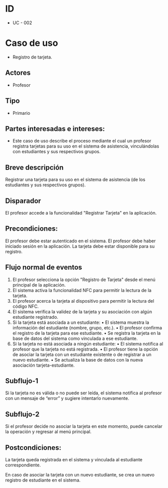 # ID
- UC - 002

# Caso de uso
- Registro de tarjeta.

## Actores
- Profesor

## Tipo
- Primario

## Partes interesadas e intereses:
- Este caso de uso describe el proceso mediante el cual un profesor registra tarjetas para su uso en el sistema de asistencia, vinculándolas con estudiantes y sus respectivos grupos.
## Breve descripción
Registrar una tarjeta para su uso en el sistema de asistencia (de los estudiantes y sus respectivos grupos).
## Disparador
El profesor accede a la funcionalidad "Registrar Tarjeta" en la aplicación.
## Precondiciones:
El profesor debe estar autenticado en el sistema.
El profesor debe haber iniciado sesión en la aplicación.
La tarjeta debe estar disponible para su registro.




## Flujo normal de eventos
1.	El profesor selecciona la opción "Registro de Tarjeta" desde el menú principal de la aplicación.
2.	El sistema activa la funcionalidad NFC para permitir la lectura de la tarjeta.
3.	El profesor acerca la tarjeta al dispositivo para permitir la lectura del código NFC.
4.	El sistema verifica la validez de la tarjeta y su asociación con algún estudiante registrado.
5.	Si la tarjeta está asociada a un estudiante:
•	El sistema muestra la información del estudiante (nombre, grupo, etc.).
•	El profesor confirma el registro de la tarjeta para ese estudiante.
•	Se registra la tarjeta en la base de datos del sistema como vinculada a ese estudiante.
6.	Si la tarjeta no está asociada a ningún estudiante:
•	El sistema notifica al profesor que la tarjeta no está registrada.
•	El profesor tiene la opción de asociar la tarjeta con un estudiante existente o de registrar a un nuevo estudiante.
•	Se actualiza la base de datos con la nueva asociación tarjeta-estudiante.
## Subflujo-1
Si la tarjeta no es válida o no puede ser leída, el sistema notifica al profesor con un mensaje de “error” y sugiere intentarlo nuevamente. 

## Subflujo-2
Si el profesor decide no asociar la tarjeta en este momento, puede cancelar la operación y regresar al menú principal. 

## Postcondiciones:
La tarjeta queda registrada en el sistema y vinculada al estudiante correspondiente.

En caso de asociar la tarjeta con un nuevo estudiante, se crea un nuevo registro de estudiante en el sistema.
